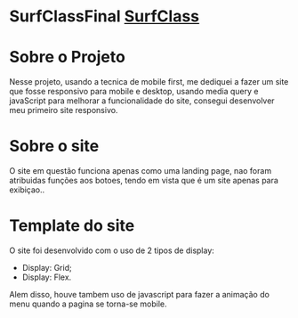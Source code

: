 # SurfClassFinal <a target="_blank" href="iijao.github.io/surfclassfinal/"> SurfClass </a>

<h1> Sobre o Projeto </h1>
  <p> Nesse projeto, usando a tecnica de mobile first, me dediquei a fazer um site que fosse responsivo para mobile e desktop, usando media query e javaScript para melhorar a funcionalidade do site, consegui desenvolver meu primeiro site responsivo. </p> 

<h1> Sobre o site </h1>

  <p> O site em questão funciona apenas como uma landing page, nao foram atribuidas funções aos botoes, tendo em vista que é um site apenas para exibiçao.. </p> 
  
  ##
  
<h1> Template do site </h1>

O site foi desenvolvido com o uso de 2 tipos de display:

* Display: Grid;
* Display: Flex.

Alem disso, houve tambem uso de javascript para fazer a animação do menu quando a pagina se torna-se mobile.
